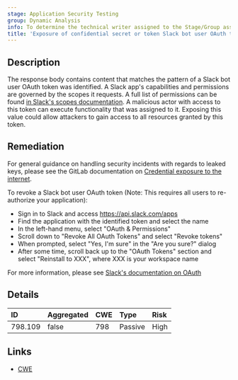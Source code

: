 ```yaml
---
stage: Application Security Testing
group: Dynamic Analysis
info: To determine the technical writer assigned to the Stage/Group associated with this page, see https://handbook.gitlab.com/handbook/product/ux/technical-writing/#assignments
title: 'Exposure of confidential secret or token Slack bot user OAuth token'
---
```


## Description

The response body contains content that matches the pattern of a Slack bot user OAuth token was identified. A Slack app's capabilities and permissions are governed by the scopes it requests. A full list of permissions can be found [in Slack's scopes documentation](https://api.slack.com/scopes). A malicious actor with access to this token can execute functionality that was assigned to it.
Exposing this value could allow attackers to gain access to all resources granted by this token.

## Remediation

For general guidance on handling security incidents with regards to leaked keys, please see the GitLab documentation on [Credential exposure to the internet](../../../../../security/responding_to_security_incidents.md#credential-exposure-to-public-internet).

To revoke a Slack bot user OAuth token (Note: This requires all users to re-authorize your application):

- Sign in to Slack and access <https://api.slack.com/apps>
- Find the application with the identified token and select the name
- In the left-hand menu, select "OAuth & Permissions"
- Scroll down to "Revoke All OAuth Tokens" and select "Revoke tokens"
- When prompted, select "Yes, I'm sure" in the "Are you sure?" dialog
- After some time, scroll back up to the "OAuth Tokens" section and select "Reinstall to XXX", where XXX is your workspace name

For more information, please see [Slack's documentation on OAuth](https://api.slack.com/authentication/oauth-v2)

## Details

| ID | Aggregated | CWE | Type | Risk |
|:---|:-----------|:----|:-----|:-----|
| 798.109 | false | 798 | Passive | High |

## Links

- [CWE](https://cwe.mitre.org/data/definitions/798.html)
